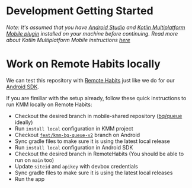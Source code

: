 # Development Getting Started

*Note: It's assumed that you have [Android Studio](https://developer.android.com/studio/) and [Kotlin Multiplatform Mobile plugin](https://plugins.jetbrains.com/plugin/14936-kotlin-multiplatform-mobile) installed on your machine before continuing. Read more about Kotlin Multiplatform Mobile instructions [here](https://kotlinlang.org/docs/multiplatform-mobile-getting-started.html)*

# Work on Remote Habits locally

We can test this repository with [Remote Habits](https://github.com/customerio/RemoteHabits-Android) just like we do for our [Android SDK](https://github.com/customerio/customerio-android/blob/develop/docs/dev-notes/DEVELOPMENT.md#work-on-remote-habits-locally).

If you are fimiliar with the setup already, follow these quick instructions to run KMM locally on Remote Habits:

- Checkout the desired branch in mobile-shared repository ([bq/queue](https://github.com/customerio/mobile-shared/tree/bq/queue) ideally)
- Run `install local` configuration in KMM project
- Checkout [`feat/kmm-bg-queue-v2`](https://github.com/customerio/customerio-android/tree/feat/kmm-bg-queue-v2) branch on Android
- Sync gradle files to make sure it is using the latest local release
- Run `install local` configuration in Android SDK
- Checkout the desired branch in RemoteHabits (You should be able to run on `main` too)
- Update `siteid` and `apikey` with devbox credentials
- Sync gradle files to make sure it is using the latest local releases
- Run the app
